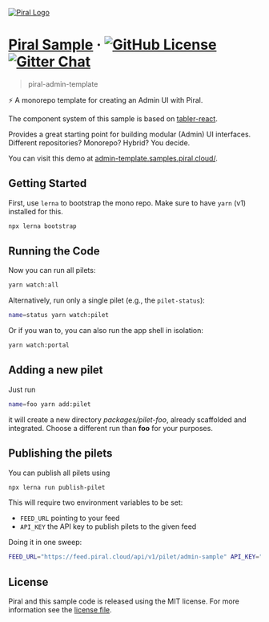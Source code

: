 [![Piral Logo](https://github.com/smapiot/piral/raw/develop/docs/assets/logo.png)](https://piral.io)

# [Piral Sample](https://piral.io) &middot; [![GitHub License](https://img.shields.io/badge/license-MIT-blue.svg)](https://github.com/smapiot/piral/blob/main/LICENSE) [![Gitter Chat](https://badges.gitter.im/gitterHQ/gitter.png)](https://gitter.im/piral-io/community)

> piral-admin-template

:zap: A monorepo template for creating an Admin UI with Piral. 

The component system of this sample is based on [tabler-react](http://tabler-react.com).

Provides a great starting point for building modular (Admin) UI interfaces. Different repositories? Monorepo? Hybrid? You decide.

You can visit this demo at [admin-template.samples.piral.cloud/](https://admin-template.samples.piral.cloud/).

## Getting Started

First, use `lerna` to bootstrap the mono repo. Make sure to have `yarn` (v1) installed for this.

```sh
npx lerna bootstrap
```

## Running the Code

Now you can run all pilets:

```sh
yarn watch:all
```

Alternatively, run only a single pilet (e.g., the `pilet-status`):

```sh
name=status yarn watch:pilet
```

Or if you wan to, you can also run the app shell in isolation:

```sh
yarn watch:portal
```

## Adding a new pilet

Just run

```sh
name=foo yarn add:pilet
```

it will create a new directory *packages/pilet-foo*, already scaffolded and integrated. Choose a different run than **foo** for your purposes.

## Publishing the pilets

You can publish all pilets using

```sh
npx lerna run publish-pilet
```

This will require two environment variables to be set:

- `FEED_URL` pointing to your feed
- `API_KEY` the API key to publish pilets to the given feed

Doing it in one sweep:

```sh
FEED_URL="https://feed.piral.cloud/api/v1/pilet/admin-sample" API_KEY="..." npx lerna run publish-pilet
```

## License

Piral and this sample code is released using the MIT license. For more information see the [license file](./LICENSE).

